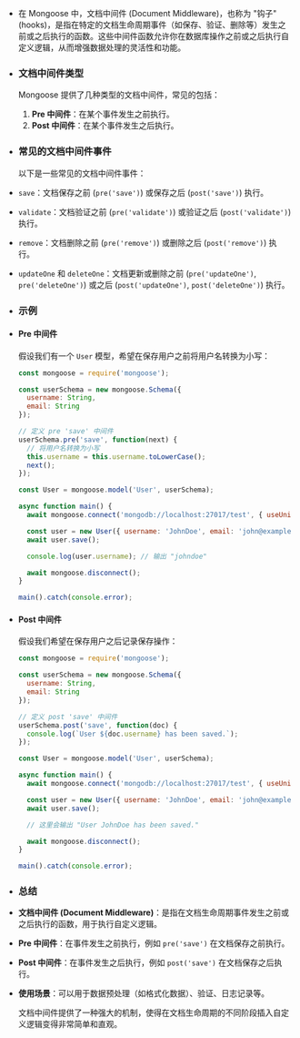 - 在 Mongoose 中，文档中间件 (Document Middleware)，也称为 "钩子" (hooks)，是指在特定的文档生命周期事件（如保存、验证、删除等）发生之前或之后执行的函数。这些中间件函数允许你在数据库操作之前或之后执行自定义逻辑，从而增强数据处理的灵活性和功能。
- ### 文档中间件类型
  
  Mongoose 提供了几种类型的文档中间件，常见的包括：
  
  1. **Pre 中间件**：在某个事件发生之前执行。
  2. **Post 中间件**：在某个事件发生之后执行。
- ### 常见的文档中间件事件
  
  以下是一些常见的文档中间件事件：
- `save`：文档保存之前 (`pre('save')`) 或保存之后 (`post('save')`) 执行。
- `validate`：文档验证之前 (`pre('validate')`) 或验证之后 (`post('validate')`) 执行。
- `remove`：文档删除之前 (`pre('remove')`) 或删除之后 (`post('remove')`) 执行。
- `updateOne` 和 `deleteOne`：文档更新或删除之前 (`pre('updateOne')`, `pre('deleteOne')`) 或之后 (`post('updateOne')`, `post('deleteOne')`) 执行。
- ### 示例
- #### Pre 中间件
  
  假设我们有一个 `User` 模型，希望在保存用户之前将用户名转换为小写：
  
  ```javascript
  const mongoose = require('mongoose');
  
  const userSchema = new mongoose.Schema({
    username: String,
    email: String
  });
  
  // 定义 pre 'save' 中间件
  userSchema.pre('save', function(next) {
    // 将用户名转换为小写
    this.username = this.username.toLowerCase();
    next();
  });
  
  const User = mongoose.model('User', userSchema);
  
  async function main() {
    await mongoose.connect('mongodb://localhost:27017/test', { useUnifiedTopology: true, useNewUrlParser: true });
  
    const user = new User({ username: 'JohnDoe', email: 'john@example.com' });
    await user.save();
  
    console.log(user.username); // 输出 "johndoe"
  
    await mongoose.disconnect();
  }
  
  main().catch(console.error);
  ```
- #### Post 中间件
  
  假设我们希望在保存用户之后记录保存操作：
  
  ```javascript
  const mongoose = require('mongoose');
  
  const userSchema = new mongoose.Schema({
    username: String,
    email: String
  });
  
  // 定义 post 'save' 中间件
  userSchema.post('save', function(doc) {
    console.log(`User ${doc.username} has been saved.`);
  });
  
  const User = mongoose.model('User', userSchema);
  
  async function main() {
    await mongoose.connect('mongodb://localhost:27017/test', { useUnifiedTopology: true, useNewUrlParser: true });
  
    const user = new User({ username: 'JohnDoe', email: 'john@example.com' });
    await user.save();
  
    // 这里会输出 "User JohnDoe has been saved."
  
    await mongoose.disconnect();
  }
  
  main().catch(console.error);
  ```
- ### 总结
- **文档中间件 (Document Middleware)**：是指在文档生命周期事件发生之前或之后执行的函数，用于执行自定义逻辑。
- **Pre 中间件**：在事件发生之前执行，例如 `pre('save')` 在文档保存之前执行。
- **Post 中间件**：在事件发生之后执行，例如 `post('save')` 在文档保存之后执行。
- **使用场景**：可以用于数据预处理（如格式化数据）、验证、日志记录等。
  
  文档中间件提供了一种强大的机制，使得在文档生命周期的不同阶段插入自定义逻辑变得非常简单和直观。